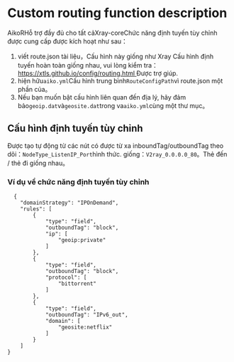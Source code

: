 # Custom routing function description

AikoRHỗ trợ đầy đủ cho tất cảXray-coreChức năng định tuyến tùy chỉnh được cung cấp được kích hoạt như sau：

1. viết route.json tài liệu，Cấu hình này giống như Xray Cấu hình định tuyến hoàn toàn giống nhau, vui lòng kiểm tra：[https://xtls.github.io/config/routing.html ](https://xtls.github.io/config/routing.html)Được trợ giúp.
2. hiện hữu`aiko.yml`Cấu hình trung bình`RouteConfigPath`vì route.json một phần của。
3. Nếu bạn muốn bật cấu hình liên quan đến địa lý, hãy đảm bảo`geoip.dat`và`geosite.dat`trong va`aiko.yml`cùng một thư mục。

## Cấu hình định tuyến tùy chỉnh
Được tạo tự động từ các nút có được từ xa inboundTag/outboundTag theo dõi：`NodeType_ListenIP_Port`hình thức. giống：`V2ray_0.0.0.0_80`。Thẻ đến / thẻ đi giống nhau。


### Ví dụ về chức năng định tuyến tùy chỉnh

```
  {
    "domainStrategy": "IPOnDemand",
    "rules": [
        {
            "type": "field",
            "outboundTag": "block",
            "ip": [
                "geoip:private"
            ]
        },
        {
            "type": "field",
            "outboundTag": "block",
            "protocol": [
                "bittorrent"
            ]
        },
        {
            "type": "field",
            "outboundTag": "IPv6_out",
            "domain": [
                "geosite:netflix"
            ]
        }
    ]
}
```
